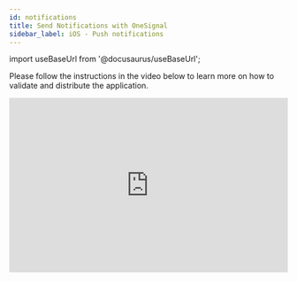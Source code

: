 ```yaml
---
id: notifications
title: Send Notifications with OneSignal
sidebar_label: iOS - Push notifications
---
```


import useBaseUrl from '@docusaurus/useBaseUrl';

Please follow the instructions in the video below to learn more on how to validate and distribute the application.

<iframe width="100%" height="315" src="https://www.youtube.com/embed/KgJbdKgmtsQ" frameborder="0" allow="accelerometer; autoplay; clipboard-write; encrypted-media; gyroscope; picture-in-picture" allowFullScreen></iframe>